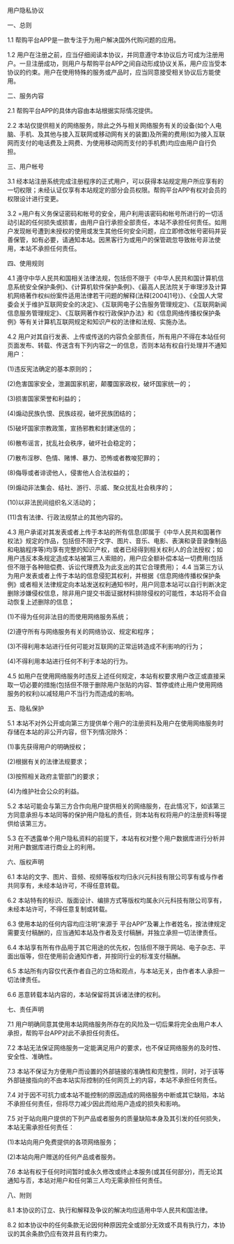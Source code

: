 用户隐私协议

一、总则

1.1 帮购平台APP是一款专注于为用户解决国外代购问题的应用。

1.2 用户在注册之前，应当仔细阅读本协议，并同意遵守本协议后方可成为注册用户。一旦注册成功，则用户与帮购平台APP之间自动形成协议关系，用户应当受本协议的约束。用户在使用特殊的服务或产品时，应当同意接受相关协议后方能使用。

二、服务内容

2.1 帮购平台APP的具体内容由本站根据实际情况提供。

2.2 本站仅提供相关的网络服务，除此之外与相关网络服务有关的设备(如个人电脑、手机、及其他与接入互联网或移动网有关的装置)及所需的费用(如为接入互联网而支付的电话费及上网费、为使用移动网而支付的手机费)均应由用户自行负担。

三、用户帐号

3.1 经本站注册系统完成注册程序的正式用户，可以获得本站规定用户所应享有的一切权限；未经认证仅享有本站规定的部分会员权限。帮购平台APP有权对会员的权限设计进行变更。

3.2 =用户有义务保证密码和帐号的安全，用户利用该密码和帐号所进行的一切活动引起的任何损失或损害，由用户自行承担全部责任，本站不承担任何责任。如用户发现帐号遭到未授权的使用或发生其他任何安全问题，应立即修改帐号密码并妥善保管，如有必要，请通知本站。因黑客行为或用户的保管疏忽导致帐号非法使用，本站不承担任何责任。

四、使用规则

4.1 遵守中华人民共和国相关法律法规，包括但不限于《中华人民共和国计算机信息系统安全保护条例》、《计算机软件保护条例》、《最高人民法院关于审理涉及计算机网络著作权纠纷案件适用法律若干问题的解释(法释[2004]1号)》、《全国人大常委会关于维护互联网安全的决定》、《互联网电子公告服务管理规定》、《互联网新闻信息服务管理规定》、《互联网著作权行政保护办法》和《信息网络传播权保护条例》等有关计算机互联网规定和知识产权的法律和法规、实施办法。

4.2 用户对其自行发表、上传或传送的内容负全部责任，所有用户不得在本站任何页面发布、转载、传送含有下列内容之一的信息，否则本站有权自行处理并不通知用户：

(1)违反宪法确定的基本原则的；

(2)危害国家安全，泄漏国家机密，颠覆国家政权，破坏国家统一的；

(3)损害国家荣誉和利益的；

(4)煽动民族仇恨、民族歧视，破坏民族团结的；

(5)破坏国家宗教政策，宣扬邪教和封建迷信的；

(6)散布谣言，扰乱社会秩序，破坏社会稳定的；

(7)散布淫秽、色情、赌博、暴力、恐怖或者教唆犯罪的；

(8)侮辱或者诽谤他人，侵害他人合法权益的；

(9)煽动非法集会、结社、游行、示威、聚众扰乱社会秩序的；

(10)以非法民间组织名义活动的；

(11)含有法律、行政法规禁止的其他内容的。

4.3 用户承诺对其发表或者上传于本站的所有信息(即属于《中华人民共和国著作权法》规定的作品，包括但不限于文字、图片、音乐、电影、表演和录音录像制品和电脑程序等)均享有完整的知识产权，或者已经得到相关权利人的合法授权；如用户违反本条规定造成本站被第三人索赔的，用户应全额补偿本站一切费用(包括但不限于各种赔偿费、诉讼代理费及为此支出的其它合理费用)； 4.4 当第三方认为用户发表或者上传于本站的信息侵犯其权利，并根据《信息网络传播权保护条例》或者相关法律规定向本站发送权利通知书时，用户同意本站可以自行判断决定删除涉嫌侵权信息，除非用户提交书面证据材料排除侵权的可能性，本站将不会自动恢复上述删除的信息；

(1)不得为任何非法目的而使用网络服务系统；

(2)遵守所有与网络服务有关的网络协议、规定和程序； 

(3)不得利用本站进行任何可能对互联网的正常运转造成不利影响的行为；

(4)不得利用本站进行任何不利于本站的行为。

4.5 如用户在使用网络服务时违反上述任何规定，本站有权要求用户改正或直接采取一切必要的措施(包括但不限于删除用户张贴的内容、暂停或终止用户使用网络服务的权利)以减轻用户不当行为而造成的影响。

五、隐私保护

5.1 本站不对外公开或向第三方提供单个用户的注册资料及用户在使用网络服务时存储在本站的非公开内容，但下列情况除外：

(1)事先获得用户的明确授权；

(2)根据有关的法律法规要求；

(3)按照相关政府主管部门的要求；

(4)为维护社会公众的利益。

5.2 本站可能会与第三方合作向用户提供相关的网络服务，在此情况下，如该第三方同意承担与本站同等的保护用户隐私的责任，则本站有权将用户的注册资料等提供给该第三方。

5.3 在不透露单个用户隐私资料的前提下，本站有权对整个用户数据库进行分析并对用户数据库进行商业上的利用。

六、版权声明

6.1 本站的文字、图片、音频、视频等版权均归永兴元科技有限公司享有或与作者共同享有，未经本站许可，不得任意转载。

6.2 本站特有的标识、版面设计、编排方式等版权均属永兴元科技有限公司享有，未经本站许可，不得任意复制或转载。

6.3 使用本站的任何内容均应注明“来源于
平台APP”及署上作者姓名，按法律规定需要支付稿酬的，应当通知本站及作者及支付稿酬，并独立承担一切法律责任。

6.4 本站享有所有作品用于其它用途的优先权，包括但不限于网站、电子杂志、平面出版等，但在使用前会通知作者，并按同行业的标准支付稿酬。

6.5 本站所有内容仅代表作者自己的立场和观点，与本站无关，由作者本人承担一切法律责任。

6.6 恶意转载本站内容的，本站保留将其诉诸法律的权利。

七、责任声明

7.1 用户明确同意其使用本站网络服务所存在的风险及一切后果将完全由用户本人承担，帮购平台APP对此不承担任何责任。

7.2 本站无法保证网络服务一定能满足用户的要求，也不保证网络服务的及时性、安全性、准确性。

7.3 本站不保证为方便用户而设置的外部链接的准确性和完整性，同时，对于该等外部链接指向的不由本站实际控制的任何网页上的内容，本站不承担任何责任。

7.4 对于因不可抗力或本站不能控制的原因造成的网络服务中断或其它缺陷，本站不承担任何责任，但将尽力减少因此而给用户造成的损失和影响。

7.5 对于站向用户提供的下列产品或者服务的质量缺陷本身及其引发的任何损失，本站无需承担任何责任：

(1)本站向用户免费提供的各项网络服务；

(2)本站向用户赠送的任何产品或者服务。

7.6 本站有权于任何时间暂时或永久修改或终止本服务(或其任何部分)，而无论其通知与否，本站对用户和任何第三人均无需承担任何责任。

八、附则

8.1 本协议的订立、执行和解释及争议的解决均应适用中华人民共和国法律。

8.2 如本协议中的任何条款无论因何种原因完全或部分无效或不具有执行力，本协议的其余条款仍应有效并且有约束力。
